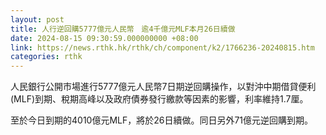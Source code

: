 ```yaml
---
layout: post
title: 人行逆回購5777億元人民幣　逾4千億元MLF本月26日續做
date: 2024-08-15 09:30:59.000000000 +08:00
link: https://news.rthk.hk/rthk/ch/component/k2/1766236-20240815.htm
categories: rthk
---
```


人民銀行公開市場進行5777億元人民幣7日期逆回購操作，以對沖中期借貸便利(MLF)到期、稅期高峰以及政府債券發行繳款等因素的影響，利率維持1.7厘。

至於今日到期的4010億元MLF，將於26日續做。同日另外71億元逆回購到期。
